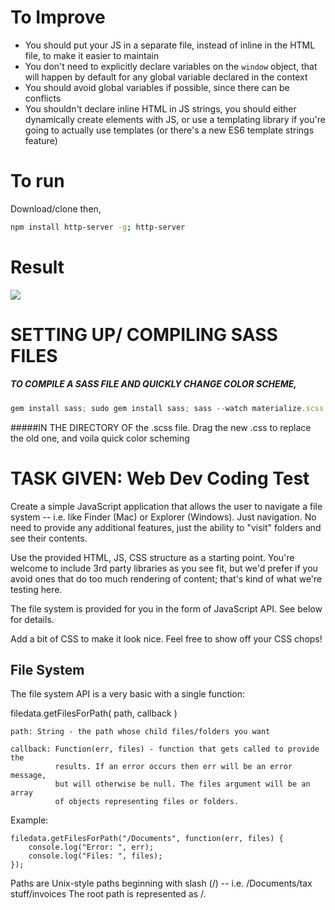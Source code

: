 To Improve
===================
- You should put your JS in a separate file, instead of inline in the HTML file, to make it easier to maintain
- You don't need to explicitly declare variables on the `window` object, that will happen by default for any global variable declared in the context
- You should avoid global variables if possible, since there can be conflicts
- You shouldn't declare inline HTML in JS strings, you should either dynamically create elements with JS, or use a templating library if you're going to actually use templates (or there's a new ES6 template strings feature)
 

To run
===================
Download/clone then,
```bash 
npm install http-server -g; http-server
```

Result
===================

![](https://i.gyazo.com/e43ad883dda3e621ec4217d250ffb5d3.gif)


SETTING UP/ COMPILING SASS FILES
===================

##### TO COMPILE A SASS FILE AND QUICKLY CHANGE COLOR SCHEME, 

```javascript 
gem install sass; sudo gem install sass; sass --watch materialize.scss:materialize.css 
```

#####IN THE DIRECTORY OF the .scss file. Drag the new .css to replace the old one, and voila quick color scheming


TASK GIVEN: Web Dev Coding Test
===================

Create a simple JavaScript application that allows the user to navigate a file
system -- i.e. like Finder (Mac) or Explorer (Windows). Just navigation. No need
to provide any additional features, just the ability to "visit" folders and see
their contents.

Use the provided HTML, JS, CSS structure as a starting point. You're welcome to include
3rd party libraries as you see fit, but we'd prefer if you avoid ones that do too much
rendering of content; that's kind of what we're testing here.

The file system is provided for you in the form of JavaScript API. See below
for details.

Add a bit of CSS to make it look nice. Feel free to show off your CSS chops!

File System
-----------
The file system API is a very basic with a single function:

filedata.getFilesForPath( path, callback )

    path: String - the path whose child files/folders you want

    callback: Function(err, files) - function that gets called to provide the
              results. If an error occurs then err will be an error message,
              but will otherwise be null. The files argument will be an array
              of objects representing files or folders.

Example:

    filedata.getFilesForPath("/Documents", function(err, files) {
        console.log("Error: ", err);
        console.log("Files: ", files);
    });

Paths are Unix-style paths beginning with slash (/) -- i.e. /Documents/tax stuff/invoices
The root path is represented as /.
